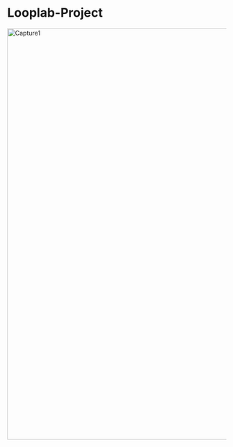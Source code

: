 # Looplab-Project
<img width="945" alt="Capture1" src="https://user-images.githubusercontent.com/60147933/78505980-45e73e00-7790-11ea-9935-80441e671016.PNG">
